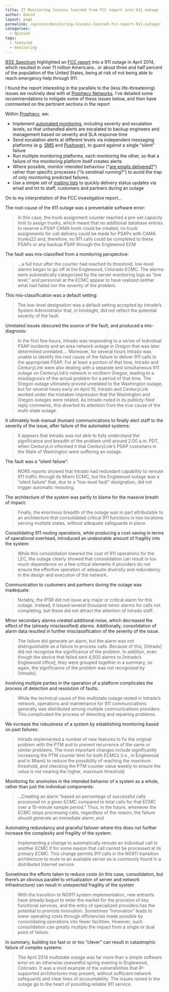 ```yaml
---
title: IT Monitoring lessons learned from FCC report into 911 outage
author: David
layout: page
permalink: /opinion/monitoring-lessons-learned-fcc-report-911-outage/
categories:
  - Opinion
tags:
  - featured
  - monitoring
---
```

[IEEE Spectrum][1] highlighted an [FCC report][2] into a 911 outage in April 2014, which resulted in over 11 million Americans.. or about three and half percent of the population of the United States, being at risk of not being able to reach emergency help through 911.

I found the report interesting in the parallels to the (less life-threatening) issues we routinely deal with at [Prophecy Networks][3]. I&#8217;ve detailed some recommendations to mitigate some of these issues below, and then have commented on the pertinent sections in the report

Within [Prophecy][3], we:

  * Implement [automated monitoring][4], including severity and escalation levels, so that unhandled alerts are escalated to backup engineers and management based on severity and SLA response time 
  * Send escalation alerts at different levels via independent messaging platforms (e.g. [SMS][4] and [Pushover][5]), to guard against a single &#8220;silent&#8221; failure
  * Run multiple monitoring platforms, each monitoring the other, so that a failure of the monitoring platform itself creates alerts
  * Where possible, monitor intended behaviour (&#8220;[are emails delivered?][6]&#8220;) rather than specific processes (&#8220;is sendmail running?&#8221;) to avoid the trap of only monitoring predicted failures.
  * Use a simple set of [mailing lists][7] to quickly delivery status updates via email and txt to staff, customers and partners during an outage

On to my interpretation of the FCC investigative report&#8230;

The root-cause of the 911 outage was a preventable software error:

> In this case, the trunk assignment counter reached a pre-set capacity limit to assign trunks, which meant that no additional database entries to reserve a PSAP CAMA trunk could be created, no trunk assignments for call delivery could be made for PSAPs with CAMA trunks22 and, therefore, no 911 calls could be completed to these PSAPs or any backup PSAP through the Englewood ECM

The fault was mis-classified from a monitoring perspective:

> &#8230;a full hour after the counter had reached its threshold, low-level alarms began to go off at the Englewood, Colorado ECMC. The alarms were automatically categorized by the server monitoring logs as “low level,” and personnel at the ECMC appear to have realized neither what had failed nor the severity of the problem.

This mis-classification was a default setting:

> The low-level designation was a default setting accepted by Intrado’s System Administrator that, in hindsight, did not reflect the potential severity of the fault.

Unrelated issues obscured the source of the fault, and produced a mis-diagnosis:

> In the first few hours, Intrado was responding to a series of individual PSAP incidents and an area network outage in Oregon that was later determined unrelated&#8230;. Moreover, for several hours Intrado was unable to identify the root cause of the failure to deliver 911 calls to the appropriate PSAP. For at least a portion of that time, Intrado and CenturyLink were also dealing with a separate and simultaneous 911 outage on CenturyLink’s network in northern Oregon, leading to a misdiagnosis of the actual problem for a period of that time. The Oregon outage ultimately proved unrelated to the Washington outage, but for several hours early on April 10, Intrado and CenturyLink worked under the mistaken impression that the Washington and Oregon outages were related. As Intrado noted in its publicly-filed reply comments, this diverted its attention from the true cause of the multi-state outage.

It ultimately took manual (human) communications to finally alert staff to the severity of the issue, after failure of the automated systems:

> It appears that Intrado was not able to fully understand the significance and breadth of the problem until around 2:00 a.m. PDT, when CenturyLin informed it that CenturyLink’s PSAP customers in the State of Washington were suffering an outage.

The fault was a &#8220;silent failure&#8221;:

> NORS reports showed that Intrado had redundant capability to reroute 911 traffic through its Miami ECMC, but the Englewood outage was a “silent failure” that, due to a “low-level fault” designation, did not trigger automatic rerouting.

The architecture of the system was partly to blame for the massive breath of impact:

> Finally, the enormous breadth of the outage was in part attributable to an architecture that consolidated critical 911 functions in two locations serving multiple states, without adequate safeguards in place.

Consolidating 911 routing operations, while producing a cost-saving in terms of operational overhead, introduced an undesirable amount of fragility into the system:

> While this consolidation lowered the cost of 911 operations for the LEC, the outage clearly showed that consolidation can result in too much dependence on a few critical elements if providers do not ensure the effective operation of adequate diversity and redundancy in the design and execution of the network.

Communication to customers and partners during the outage was inadequate:

> Notably, the IPSR did not issue any major or critical alarm for this outage. Instead, it issued several thousand minor alarms for calls not completing, but these did not attract the attention of Intrado staff.

Minor secondary alarms created additional noise, which decreased the effect of the (already misclassified) alarms. Additionally, consolidation of alarm data resulted in further misclassification of the severity of the issue.

> The failure did generate an alarm, but the alarm was not distinguishable as a failure to process calls. Because of this, [Intrado] did not recognize the significance of the problem. In addition, even though the device that failed sent 4,500 alarms to [Intrado’s Englewood office], they were grouped together in a summary, so again, the significance of the problem was not recognized by [Intrado].

Involving multiple parties in the operation of a platform complicates the process of detection and resolution of faults:

> While the technical cause of this multistate outage rested in Intrado’s network, operations and maintenance for 911 communications generally was distributed among multiple communications providers. This complicated the process of detecting and repairing problems.

We increase the robustness of a system by establishing monitoring based on past failures:

> Intrado implemented a number of new features to fix the original problem with the PTM and to prevent recurrence of the same or similar problems. The most important changes include significantly increasing the PTM counter limit for both ECMCs (i.e., in Englewood and in Miami) to reduce the possibility of reaching the maximum threshold, and checking the PTM counter value weekly to ensure the value is not nearing the higher, maximum threshold;

Monitoring for anomolies in the intended behavior of a system as a whole, rather than just the individual components:

> &#8230;Creating an alarm “based on percentage of successful calls processed on a given ECMC compared to total calls for that ECMC over a 15-minute sample period.” Thus, in the future, whenever the ECMC stops processing calls, regardless of the reason, the failure should generate an immediate alarm; and

Automating redundancy and graceful failover where this does not further increase the complexity and fragility of the system:

> Implementing a change to automatically reroute an individual call to another ECMC if for some reason that call cannot be processed at its primary ECMC. This change permits 911 calls in the NG911 transition architecture to route to an available server as is commonly found in a distributed Internet service.

Sometimes the efforts taken to reduce costs (in this case, consolidation, but there&#8217;s an obvious parallel to virtualization of server and network infrastructure) can result in unexpected fragility of the system

> With the transition to NG911 system implementation, new entrants have already begun to enter the market for the provision of key functional services, and the entry of specialized providers has the potential to promote innovation. Sometimes “innovation” leads to lower operating costs through efficiencies made possible by consolidating operations into fewer facilities. However, such consolidation can greatly multiply the impact from a single or dual point of failure.

In summary, building too fast or or too &#8220;clever&#8221; can result in catastrophic failure of complex systems:

> The April 2014 multistate outage was far more than a simple software error on an otherwise uneventful spring evening in Englewood, Colorado. It was a vivid example of the vulnerabilities that IP-supported architectures may present, without sufficient network safeguards and clear lines of accountability. The issues raised in the outage go to the heart of providing reliable 911 service.

 [1]: http://spectrum.ieee.org/riskfactor/computing/it/-fcc-chairman-calls-aprils-seven-state-sunny-day-911-outage-terrifying-
 [2]: http://www.fcc.gov/document/april-2014-multistate-911-outage-report
 [3]: http://www.prophecy.net.nz
 [4]: http://www.clickatell.com
 [5]: http://www.pushover.net
 [6]: http://exchange.nagios.org/directory/Plugins/Email-and-Groupware/check_email_delivery/details
 [7]: http://www.gnu.org/software/mailman/
